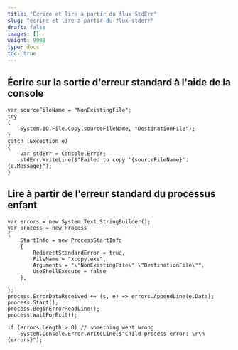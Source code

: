 ```yaml
---
title: "Écrire et lire à partir du flux StdErr"
slug: "ecrire-et-lire-a-partir-du-flux-stderr"
draft: false
images: []
weight: 9998
type: docs
toc: true
---
```


## Écrire sur la sortie d'erreur standard à l'aide de la console
    var sourceFileName = "NonExistingFile";
    try
    {
        System.IO.File.Copy(sourceFileName, "DestinationFile");
    }
    catch (Exception e)
    {
        var stdErr = Console.Error;
        stdErr.WriteLine($"Failed to copy '{sourceFileName}': {e.Message}");
    }


## Lire à partir de l'erreur standard du processus enfant
    var errors = new System.Text.StringBuilder();
    var process = new Process
    {
        StartInfo = new ProcessStartInfo
        {
            RedirectStandardError = true,
            FileName = "xcopy.exe",
            Arguments = "\"NonExistingFile\" \"DestinationFile\"",
            UseShellExecute = false
        },
                
    };
    process.ErrorDataReceived += (s, e) => errors.AppendLine(e.Data);
    process.Start();
    process.BeginErrorReadLine();
    process.WaitForExit();

    if (errors.Length > 0) // something went wrong
        System.Console.Error.WriteLine($"Child process error: \r\n {errors}");


